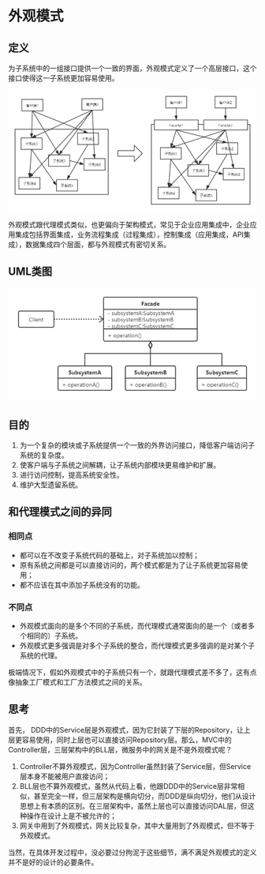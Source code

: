 # 外观模式

## 定义
为子系统中的一组接口提供一个一致的界面，外观模式定义了一个高层接口，这个接口使得这一子系统更加容易使用。

![](images/facade1.png)

外观模式跟代理模式类似，也更偏向于架构模式，常见于企业应用集成中，企业应用集成包括界面集成，业务流程集成（过程集成），控制集成（应用集成，API集成），数据集成四个层面，都与外观模式有密切关系。

## UML类图
![](images/facade2.png)

## 目的
1. 为一个复杂的模块或子系统提供一个一致的外界访问接口，降低客户端访问子系统的复杂度。
2. 使客户端与子系统之间解耦，让子系统内部模块更易维护和扩展。
3. 进行访问控制，提高系统安全性。
4. 维护大型遗留系统。

## 和代理模式之间的异同
### 相同点
- 都可以在不改变子系统代码的基础上，对子系统加以控制；
- 原有系统之间都是可以直接访问的，两个模式都是为了让子系统更加容易使用；
- 都不应该在其中添加子系统没有的功能。

### 不同点
- 外观模式面向的是多个不同的子系统，而代理模式通常面向的是一个（或者多个相同的）子系统。
- 外观模式更多强调是对多个子系统的整合，而代理模式更多强调的是对某个子系统的代理。

极端情况下，假如外观模式中的子系统只有一个，就跟代理模式差不多了，这有点像抽象工厂模式和工厂方法模式之间的关系。

## 思考
首先， DDD中的Service层是外观模式，因为它封装了下层的Repository，让上层更容易使用，同时上层也可以直接访问Repository层。那么，MVC中的Controller层，三层架构中的BLL层，微服务中的网关是不是外观模式呢？
1. Controller不算外观模式，因为Controller虽然封装了Service层，但Service层本身不能被用户直接访问；
2. BLL层也不算外观模式，虽然从代码上看，他跟DDD中的Service层非常相似，甚至完全一样，但三层架构是横向切分，而DDD是纵向切分，他们从设计思想上有本质的区别。在三层架构中，虽然上层也可以直接访问DAL层，但这种操作在设计上是不被允许的；
3. 网关中用到了外观模式，网关比较复杂，其中大量用到了外观模式，但不等于外观模式。

当然，在具体开发过程中，没必要过分拘泥于这些细节，满不满足外观模式的定义并不是好的设计的必要条件。
